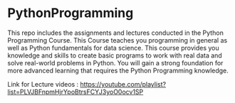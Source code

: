 # PythonProgramming
This repo includes the assignments and lectures conducted in the Python Programming Course. 
This Course teaches you programming in general as well as Python fundamentals for data science. This course provides you knowledge and skills to create basic programs to work with real data and solve real-world problems in Python. You will gain a strong foundation for more advanced learning that requires the Python Programming knowledge. 

Link for Lecture videos : https://youtube.com/playlist?list=PLVJBFnpmHjrYpoBtrsFCYJ3yoO0ocv1SP
